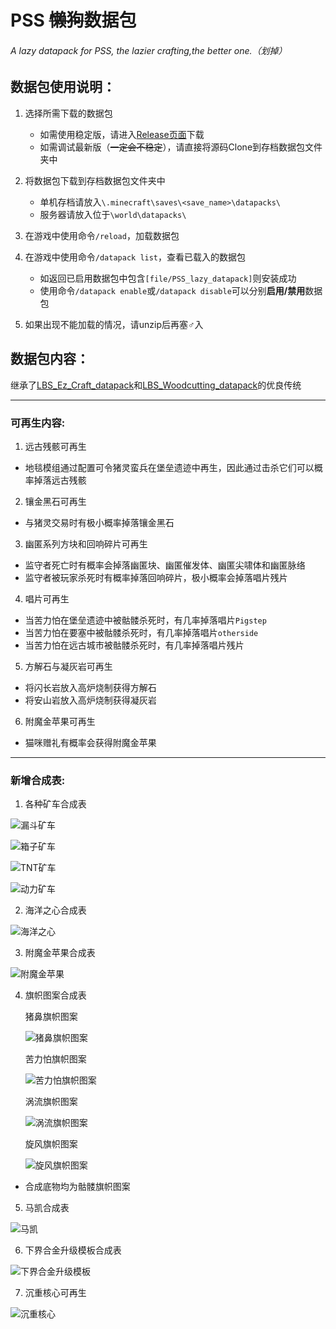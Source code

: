 # PSS ~~懒狗~~数据包
###### A lazy datapack for PSS, the lazier crafting,the better one.（划掉）

## 数据包使用说明：
1. 选择所需下载的数据包  
   - 如需使用稳定版，请进入[Release页面](https://github.com/DreamingLri/PSS_lazy_datapack/releases)下载  
   - 如需调试最新版（~~一定会不稳定~~），请直接将源码Clone到存档数据包文件夹中  

2. 将数据包下载到存档数据包文件夹中  
   - 单机存档请放入`\.minecraft\saves\<save_name>\datapacks\`  
   - 服务器请放入位于`\world\datapacks\`  

3. 在游戏中使用命令`/reload`，加载数据包  

4. 在游戏中使用命令`/datapack list`，查看已载入的数据包  
   - 如返回已启用数据包中包含`[file/PSS_lazy_datapack]`则安装成功  
   - 使用命令`/datapack enable`或`/datapack disable`可以分别**启用/禁用**数据包  

5. 如果出现不能加载的情况，请unzip后再塞♂入

## 数据包内容：

继承了[LBS_Ez_Craft_datapack](https://github.com/Sinbing/LBS_Ez_Craft_datapack/)和[LBS_Woodcutting_datapack](https://github.com/Sinbing/LBS_Woodcutting_datapack/)的优良传统

---

### 可再生内容:

1. 远古残骸可再生
- 地毯模组通过配置可令猪灵蛮兵在堡垒遗迹中再生，因此通过击杀它们可以概率掉落远古残骸

2. 镶金黑石可再生
- 与猪灵交易时有极小概率掉落镶金黑石

3. 幽匿系列方块和回响碎片可再生
- 监守者死亡时有概率会掉落幽匿块、幽匿催发体、幽匿尖啸体和幽匿脉络
- 监守者被玩家杀死时有概率掉落回响碎片，极小概率会掉落唱片残片

4. 唱片可再生
- 当苦力怕在堡垒遗迹中被骷髅杀死时，有几率掉落唱片`Pigstep`
- 当苦力怕在要塞中被骷髅杀死时，有几率掉落唱片`otherside`
- 当苦力怕在远古城市被骷髅杀死时，有几率掉落唱片残片

5. 方解石与凝灰岩可再生
- 将闪长岩放入高炉烧制获得方解石
- 将安山岩放入高炉烧制获得凝灰岩

6. 附魔金苹果可再生
- 猫咪赠礼有概率会获得附魔金苹果

---

### 新增合成表:

1. 各种矿车合成表

![漏斗矿车](https://s2.loli.net/2024/07/29/UnGHFEpLP3B2qDO.png)  

![箱子矿车](https://s2.loli.net/2024/07/29/p8MiKZ5IbecdXQG.png)   

![TNT矿车](https://s2.loli.net/2024/07/29/5H3mFGuRzNYSsC2.png)  

![动力矿车](https://s2.loli.net/2024/07/29/zV6qGXQkpaRrwgt.png)  

2. 海洋之心合成表

![海洋之心](https://s2.loli.net/2024/07/29/8vw9NjsOJiPRngf.png)

3. 附魔金苹果合成表

![附魔金苹果](https://s2.loli.net/2024/07/29/edt4UhWv9KamVfR.png)

4. 旗帜图案合成表

   猪鼻旗帜图案

   ![猪鼻旗帜图案](https://s2.loli.net/2024/07/29/OuGpEyzRQnCKfeI.png)

   苦力怕旗帜图案

   ![苦力怕旗帜图案](https://s2.loli.net/2024/07/29/T49fvFbJVUYagCZ.png)

   涡流旗帜图案

   ![涡流旗帜图案](https://s2.loli.net/2024/07/30/74Fhnj9gQU5iX2Z.png)

   旋风旗帜图案

   ![旋风旗帜图案](https://s2.loli.net/2024/07/30/gPtAK5eJdMCD36O.png)

- 合成底物均为骷髅旗帜图案

5. 马凯合成表

![马凯](https://s2.loli.net/2024/07/29/vXqgs2olief4wUC.png)

6. 下界合金升级模板合成表

![下界合金升级模板](https://s2.loli.net/2024/07/30/IfJoZNb7T6gXtaw.png) 

7. 沉重核心可再生

![沉重核心](https://s2.loli.net/2024/07/30/jexXpzk8wIN7nLD.png)








